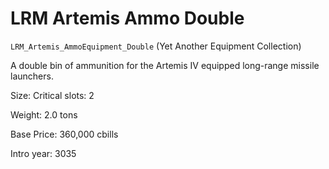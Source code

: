 # LRM Artemis Ammo Double

`LRM_Artemis_AmmoEquipment_Double` (Yet Another Equipment Collection)

A double bin of ammunition for the Artemis IV equipped long-range missile launchers.

Size: Critical slots: 2

Weight: 2.0 tons

Base Price: 360,000 cbills

Intro year: 3035

